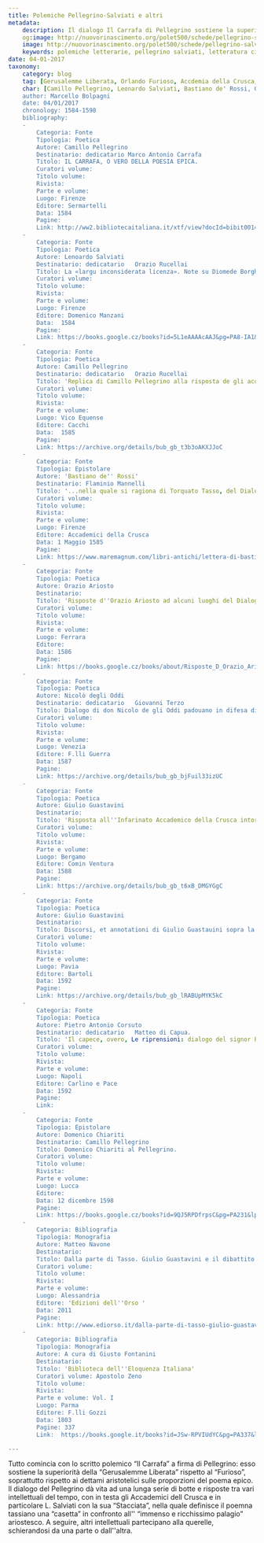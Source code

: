 ```yaml
---
title: Polemiche Pellegrino-Salviati e altri
metadata:
	description: Il dialogo Il Carrafa di Pellegrino sostiene la superiorità della epica tassiana rispetto al Furioso: la polemica infiamma poi vari intellettuali come Salviati.
	og:image: http://nuovorinascimento.org/polet500/schede/pellegrino-salviati/banner-fb.jpg
	image: http://nuovorinascimento.org/polet500/schede/pellegrino-salviati/banner-fb.jpg
	keywords: polemiche letterarie, pellegrino salviati, letteratura cinquecento
date: 04-01-2017
taxonomy:
	category: blog
    tag: [Gerusalemme Liberata, Orlando Furioso, Accdemia della Crusca, Dialoghi, Lingua, Unità di tempo e luogo, Religiosità]
    char: [Camillo Pellegrino, Leonardo Salviati, Bastiano de' Rossi, Orazio Ariosto, Nicolò degli Oddi, Pietro Antonio Corsuto, Domenico Chiariti]
    author: Marcello Bolpagni
    date: 04/01/2017
    chronology: 1584-1598
    bibliography:
	-
	    Categoria: Fonte
	    Tipologia: Poetica
	    Autore: Camillo Pellegrino
	    Destinatario: dedicatario Marco Antonio Carrafa
	    Titolo: IL CARRAFA, O VERO DELLA POESIA EPICA.
	    Curatori volume: 
	    Titolo volume: 
	    Rivista: 
	    Parte e volume: 
	    Luogo: Firenze
	    Editore: Sermartelli
	    Data: 1584
	    Pagine: 
	    Link: http://ww2.bibliotecaitaliana.it/xtf/view?docId=bibit001499/bibit001499.xml&chunk.id=d6733e126&toc.depth=1&toc.id=&brand=bibit
	-
	    Categoria: Fonte
	    Tipologia: Poetica
	    Autore: Lenoardo Salviati
	    Destinatario: dedicatario   Orazio Rucellai
	    Titolo: La «largu inconsiderata licenza». Note su Diomede Borghesi censore del Tasso
	    Curatori volume: 
	    Titolo volume: 
	    Rivista: 
	    Parte e volume: 
	    Luogo: Firenze
	    Editore: Domenico Manzani
	    Data:  1584
	    Pagine: 
	    Link: https://books.google.cz/books?id=5L1eAAAAcAAJ&pg=PA8-IA1&hl=cs&source=gbs_toc_r&cad=3#v=onepage&q&f=false
	-
	    Categoria: Fonte
	    Tipologia: Poetica
	    Autore: Camillo Pellegrino
	    Destinatario: dedicatario   Orazio Rucellai
	    Titolo: 'Replica di Camillo Pellegrino alla risposta de gli accademici della Crusca fatta contro il Dialogo dell''epica poesia in difesa, come e'' dicono, dell''Orlando furioso dell''Ariosto '
	    Curatori volume: 
	    Titolo volume: 
	    Rivista: 
	    Parte e volume: 
	    Luogo: Vico Equense
	    Editore: Cacchi
	    Data:  1585
	    Pagine: 
	    Link: https://archive.org/details/bub_gb_t3b3oAKXJJoC
	-
	    Categoria: Fonte
	    Tipologia: Epistolare
	    Autore: 'Bastiano de'' Rossi'
	    Destinatario: Flaminio Mannelli
	    Titolo: '...nella quale si ragiona di Torquato Tasso, del Dialogo dell''epica poesia di Messer Cammillo Pellegrino, della risposta fattagli dagli Accademici della Crusca: e delle famiglie, e degli huomini della Città di Firenze.'
	    Curatori volume: 
	    Titolo volume: 
	    Rivista: 
	    Parte e volume: 
	    Luogo: Firenze
	    Editore: Accademici della Crusca
	    Data: 1 Maggio 1585
	    Pagine: 
	    Link: https://www.maremagnum.com/libri-antichi/lettera-di-bastiano-de-rossi-cognominato-lo-inferigno/141149391
	-
	    Categoria: Fonte
	    Tipologia: Poetica
	    Autore: Orazio Ariosto
	    Destinatario: 
	    Titolo: 'Risposte d''Orazio Ariosto ad alcuni luoghi del Dialogo dell''Epica del Signor Cammillo Pellegrino; ne'' quali si riprendeva l''Orlando Furioso dell''Ariosto '
	    Curatori volume: 
	    Titolo volume: 
	    Rivista: 
	    Parte e volume: 
	    Luogo: Ferrara
	    Editore: 
	    Data: 1586
	    Pagine: 
	    Link: https://books.google.cz/books/about/Risposte_D_Orazio_Ariosto_Ad_Alcuni_Luog.html?id=YW4eMwEACAAJ&redir_esc=y
	-
	    Categoria: Fonte
	    Tipologia: Poetica
	    Autore: Nicolò degli Oddi 
	    Destinatario: dedicatario   Giovanni Terzo
	    Titolo: Dialogo di don Nicolo de gli Oddi padouano in difesa di Camillo Pellegrini, contra gli Academici della Crusca
	    Curatori volume: 
	    Titolo volume: 
	    Rivista: 
	    Parte e volume: 
	    Luogo: Venezia
	    Editore: F.lli Guerra
	    Data: 1587
	    Pagine: 
	    Link: https://archive.org/details/bub_gb_bjFuil33izUC
	-
	    Categoria: Fonte
	    Tipologia: Poetica 
	    Autore: Giulio Guastavini
	    Destinatario: 
	    Titolo: 'Risposta all''Infarinato Accademico della Crusca intorno alla Gerusalemme Liberata. In difesa dell''Apologia di Torquato Tasso.'
	    Curatori volume: 
	    Titolo volume: 
	    Rivista: 
	    Parte e volume: 
	    Luogo: Bergamo
	    Editore: Comin Ventura 
	    Data: 1588
	    Pagine: 
	    Link: https://archive.org/details/bub_gb_t6xB_DMGYGgC
	-
	    Categoria: Fonte
	    Tipologia: Poetica 
	    Autore: Giulio Guastavini
	    Destinatario: 
	    Titolo: Discorsi, et annotationi di Giulio Guastauini sopra la Gierusalemme liberata di Torquato Tasso. 
	    Curatori volume: 
	    Titolo volume: 
	    Rivista: 
	    Parte e volume: 
	    Luogo: Pavia
	    Editore: Bartoli
	    Data: 1592
	    Pagine: 
	    Link: https://archive.org/details/bub_gb_lRABUpMYK5kC
	-
	    Categoria: Fonte
	    Tipologia: Poetica
	    Autore: Pietro Antonio Corsuto
	    Destinatario: dedicatario   Matteo di Capua.
	    Titolo: 'Il capece, overo, Le riprensioni: dialogo del signor Pietro Antonio Corsuto. Nel quale si reprouano molti degli auuertimenti del caualier Leonardo Saluiati, ch''ei fè sopra la volgar lingua. Et si dimostra quanto Dante habbia fallato in quelle parti che à buon poema si richieggono. Con alcuni sonetti dell''autore, & due canzoni: l''vna del medesimo & l''altra del signor Torquato Tasso, fatte in lode dell''illustrissimo & eccellentissimo signor prencipe di Conca.'
	    Curatori volume: 
	    Titolo volume: 
	    Rivista: 
	    Parte e volume: 
	    Luogo: Napoli
	    Editore: Carlino e Pace
	    Data: 1592
	    Pagine: 
	    Link: 
	-
	    Categoria: Fonte
	    Tipologia: Epistolare
	    Autore: Domenico Chiariti 
	    Destinatario: Camillo Pellegrino
	    Titolo: Domenico Chiariti al Pellegrino. 
	    Curatori volume: 
	    Titolo volume: 
	    Rivista: 
	    Parte e volume: 
	    Luogo: Lucca
	    Editore: 
	    Data: 12 dicembre 1598
	    Pagine: 
	    Link: https://books.google.cz/books?id=9QJ5RPDfrpsC&pg=PA231&lpg=PA231&dq=domenico+chiariti+controversie&source=bl&ots=sB5TwLuYAv&sig=ge5L-0kj_cDxhVvBnsCrQD4gmag&hl=cs&sa=X&ved=0ahUKEwj8xrXwgIjRAhWGuBoKHWa_Bn8Q6AEIHzAB#v=onepage&q=domenico%20chiariti%20controversie&f=false
	-
	    Categoria: Bibliografia
	    Tipologia: Monografia
	    Autore: Matteo Navone
	    Destinatario: 
	    Titolo: Dalla parte di Tasso. Giulio Guastavini e il dibattito sulla Gerusalemme Liberata. 
	    Curatori volume: 
	    Titolo volume: 
	    Rivista: 
	    Parte e volume: 
	    Luogo: Alessandria 
	    Editore: 'Edizioni dell''Orso '
	    Data: 2011
	    Pagine: 
	    Link: http://www.ediorso.it/dalla-parte-di-tasso-giulio-guastavini-e-il-dibattito-sulla-gerusalemme-liberata.html
	-
	    Categoria: Bibliografia
	    Tipologia: Monografia
	    Autore: A cura di Giusto Fontanini 
	    Destinatario: 
	    Titolo: 'Biblioteca dell''Eloquenza Italiana'
	    Curatori volume: Apostolo Zeno
	    Titolo volume: 
	    Rivista: 
	    Parte e volume: Vol. I
	    Luogo: Parma
	    Editore: F.lli Gozzi
	    Data: 1803
	    Pagine: 337
	    Link:  https://books.google.it/books?id=JSw-RPVIUdYC&pg=PA337&lpg=PA337&dq=il+carrafa+camillo+pellegrino&source=bl&ots=stiI53K4PO&sig=xZRd820n_ZDm9PdMglthfmNJsR4&hl=cs&sa=X&ved=0ahUKEwiElM3hpt_QAhWLAsAKHR7IBUYQ6AEIVTAI#v=onepage&q=il%20carrafa&f=false

---
```


Tutto comincia con lo scritto polemico “Il Carrafa” a firma di Pellegrino: esso sostiene la superiorità della “Gerusalemme Liberata” rispetto al “Furioso”, soprattutto rispetto ai dettami aristotelici sulle proporzioni del poema epico. Il dialogo del Pellegrino dà vita ad una lunga serie di botte e risposte tra vari intellettuali del tempo, con in testa gli Accademici dell Crusca e in particolare L. Salviati con la sua “Stacciata”, nella quale definisce il poemna tassiano una “casetta” in confronto all'' “immenso e ricchissimo palagio” ariostesco.  A seguire, altri intellettuali partecipano alla querelle, schierandosi da una parte o dall''altra.

